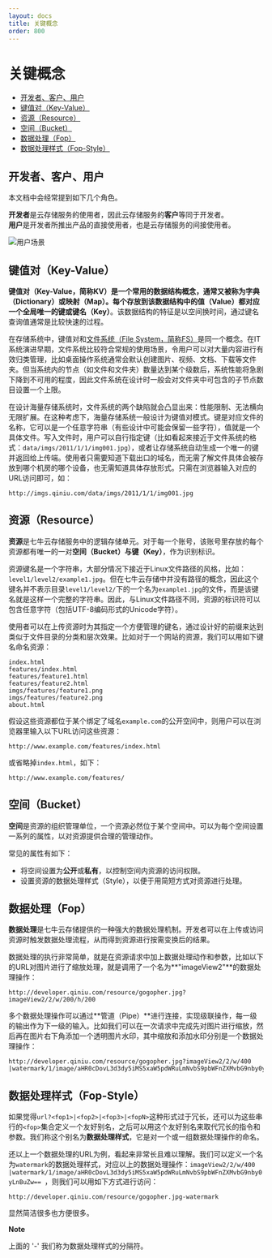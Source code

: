```yaml
---
layout: docs
title: 关键概念
order: 800
---
```

<a id="concepts"></a>
# 关键概念

- [开发者、客户、用户](#user)
- [键值对（Key-Value）](#key-value)
- [资源（Resource）](#resource)
- [空间（Bucket）](#bucket)
- [数据处理（Fop）](#fop)
- [数据处理样式（Fop-Style）](#style)

<a id="user"></a>
## 开发者、客户、用户

本文档中会经常提到如下几个角色。

**开发者**是云存储服务的使用者，因此云存储服务的**客户**等同于开发者。  
**用户**是开发者所推出产品的直接使用者，也是云存储服务的间接使用者。  

![用户场景](img/usecase.png "用户场景")

<a id="key-value"></a>
## 键值对（Key-Value）

**键值对（Key-Value，简称KV）**是一个常用的数据结构概念，通常又被称为字典（Dictionary）或映射（Map）。每个存放到该数据结构中的**值（Value）**都对应一个全局唯一的**键或键名（Key）**。该数据结构的特征是以空间换时间，通过键名查询值通常是比较快速的过程。

在存储系统中，键值对和[文件系统（File System，简称FS）](/docs/v6/api/overview/glossary.html#fs)是同一个概念。在IT系统演进早期，文件系统比较符合常规的使用场景，令用户可以对大量内容进行有效归类管理，比如桌面操作系统通常会默认创建图片、视频、文档、下载等文件夹。但当系统内的节点（如文件和文件夹）数量达到某个级数后，系统性能将急剧下降到不可用的程度，因此文件系统在设计时一般会对文件夹中可包含的子节点数目设置一个上限。

在设计海量存储系统时，文件系统的两个缺陷就会凸显出来：性能限制、无法横向无限扩展。在这种考虑下，海量存储系统一般设计为键值对模式。键是对应文件的名称，它可以是一个任意字符串（有些设计中可能会保留一些字符），值就是一个具体文件。写入文件时，用户可以自行指定键（比如看起来接近于文件系统的格式：`data/imgs/2011/1/1/img001.jpg`），或者让存储系统自动生成一个唯一的键并返回给上传端。使用者只需要知道下载出口的域名，而无需了解文件具体会被存放到哪个机房的哪个设备，也无需知道具体存放形式。只需在浏览器输入对应的URL访问即可，如：

```
http://imgs.qiniu.com/data/imgs/2011/1/1/img001.jpg
```

<a id="resource"></a>
## 资源（Resource）

**资源**是七牛云存储服务中的逻辑存储单元。对于每一个账号，该账号里存放的每个资源都有唯一的一对**空间（Bucket）**与**键（Key）**，作为识别标识。

资源键名是一个字符串，大部分情况下接近于Linux文件路径的风格，比如：`level1/level2/example1.jpg`。但在七牛云存储中并没有路径的概念，因此这个键名并不表示目录`level1/level2/`下的一个名为`example1.jpg`的文件，而是该键名就是这样一个完整的字符串。因此，与Linux文件路径不同，资源的标识符可以包含任意字符（包括UTF-8编码形式的Unicode字符）。

使用者可以在上传资源时为其指定一个方便管理的键名，通过设计好的前缀来达到类似于文件目录的分类和层次效果。比如对于一个网站的资源，我们可以用如下键名命名资源：

```
index.html
features/index.html
features/feature1.html
features/feature2.html
imgs/features/feature1.png
imgs/features/feature2.png
about.html
```

假设这些资源都位于某个绑定了域名`example.com`的公开空间中，则用户可以在浏览器里输入以下URL访问这些资源：

```
http://www.example.com/features/index.html
``` 

或省略掉`index.html`，如下：

```
http://www.example.com/features/
```

<a id="bucket"></a>
## 空间（Bucket）

**空间**是资源的组织管理单位，一个资源必然位于某个空间中。可以为每个空间设置一系列的属性，以对资源提供合理的管理动作。

常见的属性有如下：

* 将空间设置为**公开**或**私有**，以控制空间内资源的访问权限。
* 设置资源的数据处理样式（Style），以便于用简短方式对资源进行处理。

<a id="fop"></a>
## 数据处理（Fop）

**数据处理**是七牛云存储提供的一种强大的数据处理机制。开发者可以在上传或访问资源时触发数据处理流程，从而得到资源进行按需变换后的结果。

数据处理的执行非常简单，就是在资源请求中加上数据处理动作和参数，比如以下的URL对图片进行了缩放处理，就是调用了一个名为**"imageView2"**的数据处理操作：

```
http://developer.qiniu.com/resource/gogopher.jpg?imageView2/2/w/200/h/200
```

多个数据处理操作可以通过**管道（Pipe）**进行连接，实现级联操作，每一级的输出作为下一级的输入。比如我们可以在一次请求中完成先对图片进行缩放，然后再在图片右下角添加一个透明图片水印，其中缩放和添加水印分别是一个数据处理操作：

```
http://developer.qiniu.com/resource/gogopher.jpg?imageView2/2/w/400
|watermark/1/image/aHR0cDovL3d3dy5iMS5xaW5pdWRuLmNvbS9pbWFnZXMvbG9nby0yLnBuZw==
```

<a id="style"></a>
## 数据处理样式（Fop-Style）

如果觉得`url?<fop1>|<fop2>|<fop3>|<fopN>`这种形式过于冗长，还可以为这些串行的`<fop>`集合定义一个友好别名，之后可以用这个友好别名来取代冗长的指令和参数。我们称这个别名为**数据处理样式**，它是对一个或一组数据处理操作的命名。

还以上一个数据处理的URL为例，看起来非常长且难以理解。我们可以定义一个名为`watermark`的数据处理样式，对应以上的数据处理操作：`imageView2/2/w/400
|watermark/1/image/aHR0cDovL3d3dy5iMS5xaW5pdWRuLmNvbS9pbWFnZXMvbG9nby0yLnBuZw==
`，则我们可以用如下方式进行访问：

```
http://developer.qiniu.com/resource/gogopher.jpg-watermark
```
显然简洁很多也方便很多。

**Note**

上面的 '-' 我们称为数据处理样式的分隔符。
